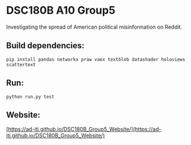 # DSC180B A10 Group5


Investigating the spread of American political misinformation on Reddit.


## Build dependencies:
```
pip install pandas networkx praw vaex textblob datashader holoviews scattertext
```

## Run:
```
python run.py test
```

## Website:
[https://ad-iti.github.io/DSC180B_Group5_Website/](https://ad-iti.github.io/DSC180B_Group5_Website/)
